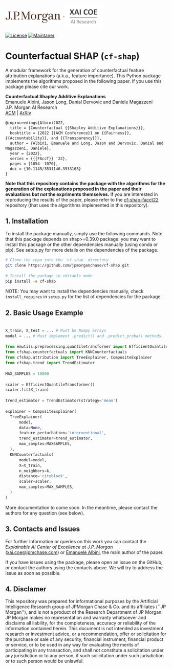 <a href="https://www.jpmorgan.com/technology/artificial-intelligence">
<img align="middle" src="./assets/jpmorgan-logo.svg" alt="JPMorgan Logo" height="40">
<img align="middle" src="./assets/xai_coe-logo.png" alt="Explainale AI Center of Excellence Logo" height="75">
</a>

<!-- [![PyPI pyversions](https://img.shields.io/pypi/pyversions/cfshap.svg)](https://pypi.python.org/pypi/cfshap/) -->
<!-- [![PyPI](https://badge.fury.io/py/cfshap.svg)](https://pypi.python.org/pypi/cfshap/) -->
[![License](https://img.shields.io/github/license/jpmorganchase/cf-shap)](https://github.com/jpmorganchase/cf-shap/blob/master/LICENSE)
[![Maintaner](https://img.shields.io/badge/maintainer-Emanuele_Albini-lightgrey)](https://www.emanuelealbini.com)


# Counterfactual SHAP (`cf-shap`)
A modular framework for the generation of counterfactual feature attribution explanations (a.k.a., feature importance). 
This Python package implements the algorithms proposed in the following paper. 
If you use this package please cite our work.

**Counterfactual Shapley Additive Explanations**  
Emanuele Albini, Jason Long, Danial Dervovic and Daniele Magazzeni  
J.P. Morgan AI Research  
[ACM](https://dl.acm.org/doi/abs/10.1145/3531146.3533168) | [ArXiv](https://arxiv.org/abs/2110.14270)

```
@inproceedings{Albini2022,
  title = {Counterfactual {{Shapley Additive Explanations}}},
  booktitle = {2022 {{ACM Conference}} on {{Fairness}}, {{Accountability}}, and {{Transparency}}},
  author = {Albini, Emanuele and Long, Jason and Dervovic, Danial and Magazzeni, Daniele},
  year = {2022},
  series = {{{FAccT}} '22},
  pages = {1054--1070},
  doi = {10.1145/3531146.3533168}
}
```

**Note that this repository contains the package with the algorithms for the generation of the explanations proposed in the paper and their evaluations _but not_ the expriments themselves.** If you are interested in reproducing the results of the paper, please refer to the [cf-shap-facct22](https://github.com/jpmorganchase/cf-shap-facct22) repository (that uses the algorithms implemented in this repository).
 
## 1. Installation
To install the package manually, simply use the following commands. Note that this package depends on shap>=0.39.0 package: you may want to install this package or the other dependencies manually (using conda or pip). See setup.py for more details on the dependencies of the package.

```bash
# Clone the repo into the `cf-shap` directory
git clone https://github.com/jpmorganchase/cf-shap.git

# Install the package in editable mode
pip install -e cf-shap
```
NOTE: You may want to install the dependencies manually, check `install_requires` in `setup.py` for the list of dependencies for the package.

## 2. Basic Usage Example

```python 

X_train, X_test = ... # Must be Numpy arrays
model = ... # Must implement .predict() and .predict_proba() methods.

from emutils.preprocessing.quantiletransformer import EfficientQuantileTransformer
from cfshap.counterfactuals import KNNCounterfactuals
from cfshap.attribution import TreeExplainer, CompositeExplainer
from cfshap.trend import TrendEstimator

MAX_SAMPLES = 10000

scaler = EfficientQuantileTransformer()
scaler.fit(X_train)

trend_estimator = TrendEstimator(strategy='mean')

explainer = CompositeExplainer(
  TreeExplainer(
      model,
      data=None,
      feature_perturbation='interventional',
      trend_estimator=trend_estimator,
      max_samples=MAXSAMPLES,
  ),
  KNNCounterfactuals(
      model=model,
      X=X_train,
      n_neighbors=k,
      distance='cityblock',
      scaler=scaler,
      max_samples=MAX_SAMPLES,
  )
)
```

More documentation to come soon. In the meantime, please contact the authors for any question (see below).


## 3. Contacts and Issues

For further information or queries on this work you can contact the _Explainable AI Center of Excellence at J.P. Morgan_ ([xai.coe@jpmchase.com](mailto:xai.coe@jpmchase.com)) or [Emanuele Albini](https://www.emanuelealbini.com), the main author of the paper.

If you have issues using the package, please open an issue on the GitHub, or contact the authors using the contacts above. We will try to address the issue as soon as possible.

## 4. Disclamer

This repository was prepared for informational purposes by the Artificial Intelligence Research group of JPMorgan Chase & Co. and its affiliates (``JP Morgan''), and is not a product of the Research Department of JP Morgan. JP Morgan makes no representation and warranty whatsoever and disclaims all liability, for the completeness, accuracy or reliability of the information contained herein. This document is not intended as investment research or investment advice, or a recommendation, offer or solicitation for the purchase or sale of any security, financial instrument, financial product or service, or to be used in any way for evaluating the merits of participating in any transaction, and shall not constitute a solicitation under any jurisdiction or to any person, if such solicitation under such jurisdiction or to such person would be unlawful.